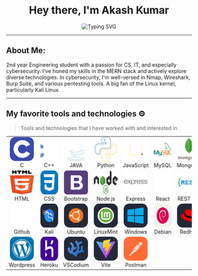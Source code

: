 <br><br><h1 align="center">Hey there, I'm Akash Kumar </h1>
<p></p>
<p align="center">
    <img src="https://readme-typing-svg.herokuapp.com?font=Fira+Code&weight=500&pause=1000&center=true&random=false&width=435&lines=Cybersecurity+Enthusiast" alt="Typing SVG" />
</p>

***
## About Me:

2nd year Engineering student with a passion for CS, IT, and especially cybersecurity. I've honed my skills in the MERN stack and actively explore diverse technologies. In cybersecurity, I'm well-versed in Nmap, Wireshark, Burp Suite, and various pentesting tools. A big fan of the Linux kernel, particularly Kali Linux.


***
## My favorite tools and technologies ⚙️

> Tools and technologies that I have worked with and interested in


<table>
  <tr>
  <td align="center" width="96">
        <img src="./icons/C.svg" alt="icon" width="65" height="65" />
      <br>C
    </td>
    <td align="center" width="96">
        <img src="./icons/cpp-icon.svg" alt="icon" width="65" height="65" />
      <br>C++
    </td>
    <td align="center" width="96">
        <img src="./icons/java-icon.svg" alt="icon" width="65" height="65" />
      <br>JAVA
    </td>
        <td align="center" width="96">
        <img src="./icons/python-icon.svg" alt="icon" width="65" height="65" />
      <br>Python
    </td>
    <td align="center" width="96">
        <img src="./icons/js-icon.svg" alt="icon" width="65" height="65" />
      <br>JavaScript
    </td>
    <td align="center" width="96">
        <img src="./icons/mysql-icon.svg" alt="icon" width="65" height="65" />
      <br>MySQL
    </td>
    <td align="center" width="96">
        <img src="./icons/mongodb.svg" alt="icon" width="65" height="65" />
      <br>MongoDB
    </td>
    <td align="center" width="96">
        <img src="./icons/ts-icon.svg" alt="icon" width="65" height="65" />
      <br>TypeScript
    </td>
    <td align="center" width="96">
        <img src="./icons/Npm-Dark.svg" alt="icon" width="65" height="65" />
      <br>npm
    </td>
  </tr>
  <tr>
    <td align="center" width="96">
        <img src="./icons/html.svg" alt="icon" width="65" height="65" />
      <br>HTML
    </td>
    <td align="center" width="96">
        <img src="./icons/CSS.svg" alt="icon" width="65" height="65" />
      <br>CSS
    </td>
    <td align="center" width="96">
        <img src="./icons/bootstrap.svg" alt="icon" width="65" height="65" />
      <br>Bootstrap
    </td>
    <td align="center" width="96">
        <img src="./icons/nodejs.svg" alt="icon" width="65" height="65" />
      <br>Node.js
    </td>
    <td align="center" width="96">
        <img src="./icons/express.svg" alt="icon" width="65" height="65" />
      <br>Express
    </td>
    <td align="center" width="96">
        <img src="./icons/react-icon.svg" alt="icon" width="65" height="65" />
      <br>React
    </td>
    <td align="center" width="96">
        <img src="./icons/restapi-icon.svg" alt="icon" width="65" height="65" />
      <br>REST API
    </td>
    <td align="center" width="96">
        <img src="./icons/MaterialUI-Dark.svg" alt="icon" width="65" height="65" />
      <br>MaterialUI
    </td>
    <td align="center" width="96">
        <img src="./icons/NextJS-Light.svg" alt="icon" width="65" height="65" />
      <br>NextJS
    </td>
 </tr>
 <tr>
    <td align="center" width="96">
        <img src="./icons/github-icon.svg" alt="icon" width="65" height="65" />
      <br>Github
    </td>
    <td align="center" width="96">
        <img src="./icons/Kali-Dark.svg" alt="icon" width="65" height="65" />
      <br>Kali
    </td>
    <td align="center" width="96">
        <img src="./icons/Ubuntu-Dark.svg" alt="icon" width="65" height="65" />
      <br>Ubuntu
    </td>
    <td align="center" width="96">
        <img src="./icons/Mint-Dark.svg" alt="icon" width="65" height="65" />
      <br>LinuxMint
    </td>
    <td align="center" width="96">
        <img src="./icons/Windows-Dark.svg" alt="icon" width="65" height="65" />
      <br>Windows
    </td>
    <td align="center" width="96">
        <img src="./icons/Debian-Light.svg" alt="icon" width="65" height="65" />
      <br>Debian
    </td>
    <td align="center" width="96">
        <img src="./icons/RedHat-Dark.svg" alt="icon" width="65" height="65" />
      <br>RedHat
    </td>
    <td align="center" width="96">
        <img src="./icons/Git.svg" alt="icon" width="65" height="65" />
      <br>Git
    </td>
    <td align="center" width="96">
        <img src="./icons/GCP-Dark.svg" alt="icon" width="65" height="65" />
      <br>GCP
    </td>
 </tr>
 <tr>
    <td align="center" width="96">
        <img src="./icons/Wordpress.svg" alt="icon" width="65" height="65" />
      <br>Wordpress
    </td>
    <td align="center" width="96">
        <img src="./icons/Heroku.svg" alt="icon" width="65" height="65" />
      <br>Heroku
    </td>
    <td align="center" width="96">
        <img src="./icons/VSCodium-Dark.svg" alt="icon" width="65" height="65" />
      <br>VSCodium
    </td>
    <td align="center" width="96">
        <img src="./icons/Vite-Dark.svg" alt="icon" width="65" height="65" />
      <br>Vite
    </td>
    <td align="center" width="96">
        <img src="./icons/Postman.svg" alt="icon" width="65" height="65" />
      <br>Postman
    </td>
 </tr>
</table>
